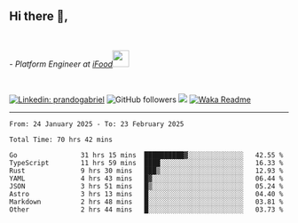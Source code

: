 <h2>Hi there  👋,</h2> </br>

<p><em>- Platform Engineer at <a href="https://www.ifood.com.br/">iFood</a><img src="https://media.giphy.com/media/WUlplcMpOCEmTGBtBW/giphy.gif" width="30"> 
</em></p></br>


[![Linkedin: prandogabriel](https://img.shields.io/badge/-prandogabriel-blue?style=flat-square&logo=Linkedin&logoColor=white&link=https://www.linkedin.com/in/prandogabriel/)](https://www.linkedin.com/in/prandogabriel)
![GitHub followers](https://img.shields.io/github/followers/prandogabriel?label=Follow&style=social)
![](https://visitor-badge.glitch.me/badge?page_id=prandogabriel.prandogabriel)
[![Waka Readme](https://github.com/prandogabriel/prandogabriel/actions/workflows/update-stats.yml.yml/badge.svg)](https://github.com/prandogabriel/prandogabriel/actions/workflows/update-stats.yml.yml)

---

<!--START_SECTION:waka-->

```golang
From: 24 January 2025 - To: 23 February 2025

Total Time: 70 hrs 42 mins

Go                31 hrs 15 mins  ██████████▓░░░░░░░░░░░░░░   42.55 %
TypeScript        11 hrs 59 mins  ████░░░░░░░░░░░░░░░░░░░░░   16.33 %
Rust              9 hrs 30 mins   ███▒░░░░░░░░░░░░░░░░░░░░░   12.93 %
YAML              4 hrs 43 mins   █▓░░░░░░░░░░░░░░░░░░░░░░░   06.44 %
JSON              3 hrs 51 mins   █▒░░░░░░░░░░░░░░░░░░░░░░░   05.24 %
Astro             3 hrs 13 mins   █░░░░░░░░░░░░░░░░░░░░░░░░   04.40 %
Markdown          2 hrs 48 mins   █░░░░░░░░░░░░░░░░░░░░░░░░   03.81 %
Other             2 hrs 44 mins   █░░░░░░░░░░░░░░░░░░░░░░░░   03.73 %
```

<!--END_SECTION:waka-->
